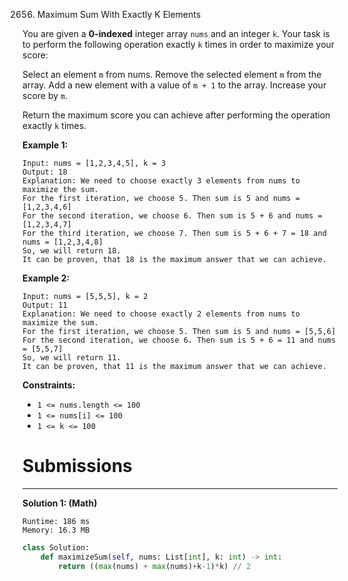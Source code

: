 2656. Maximum Sum With Exactly K Elements

You are given a **0-indexed** integer array `nums` and an integer `k`. Your task is to perform the following operation exactly `k` times in order to maximize your score:

Select an element `m` from nums.
Remove the selected element `m` from the array.
Add a new element with a value of `m + 1` to the array.
Increase your score by `m`.

Return the maximum score you can achieve after performing the operation exactly `k` times.

 

**Example 1:**
```
Input: nums = [1,2,3,4,5], k = 3
Output: 18
Explanation: We need to choose exactly 3 elements from nums to maximize the sum.
For the first iteration, we choose 5. Then sum is 5 and nums = [1,2,3,4,6]
For the second iteration, we choose 6. Then sum is 5 + 6 and nums = [1,2,3,4,7]
For the third iteration, we choose 7. Then sum is 5 + 6 + 7 = 18 and nums = [1,2,3,4,8]
So, we will return 18.
It can be proven, that 18 is the maximum answer that we can achieve.
```

**Example 2:**
```
Input: nums = [5,5,5], k = 2
Output: 11
Explanation: We need to choose exactly 2 elements from nums to maximize the sum.
For the first iteration, we choose 5. Then sum is 5 and nums = [5,5,6]
For the second iteration, we choose 6. Then sum is 5 + 6 = 11 and nums = [5,5,7]
So, we will return 11.
It can be proven, that 11 is the maximum answer that we can achieve.
```

**Constraints:**

* `1 <= nums.length <= 100`
* `1 <= nums[i] <= 100`
* `1 <= k <= 100`

# Submissions
---
**Solution 1: (Math)**
```
Runtime: 186 ms
Memory: 16.3 MB
```
```python
class Solution:
    def maximizeSum(self, nums: List[int], k: int) -> int:
        return ((max(nums) + max(nums)+k-1)*k) // 2
```
